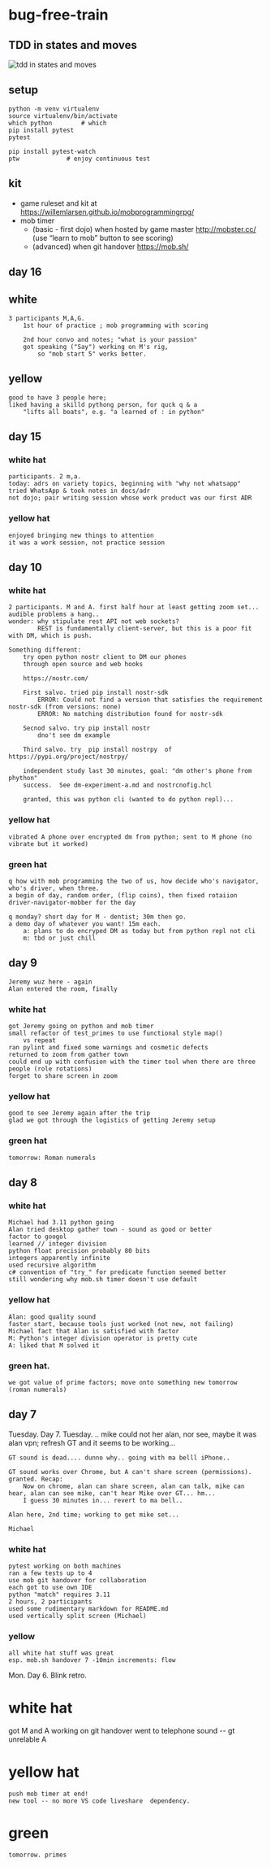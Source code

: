 # bug-free-train


## TDD in states and moves

![tdd in states and moves](http://tinyurl.com/bdhk8apt)

## setup

    python -m venv virtualenv
    source virtualenv/bin/activate
    which python        # which 
    pip install pytest
    pytest

    pip install pytest-watch
    ptw             # enjoy continuous test
## kit
- game ruleset and kit at https://willemlarsen.github.io/mobprogrammingrpg/
- mob timer
	- (basic - first dojo) when hosted by game master http://mobster.cc/ (use “learn to mob” button to see scoring)
	- (advanced) when git handover https://mob.sh/

## day 16
## white
    3 participants M,A,G. 
        1st hour of practice ; mob programming with scoring

        2nd hour convo and notes; "what is your passion"
        got speaking ("Say") working on M's rig, 
            so "mob start 5" works better.

## yellow 
    good to have 3 people here;
    liked having a skilld pythong person, for quck q & a
        "lifts all boats", e.g. "a learned of : in python"


## day 15

### white hat
    participants. 2 m,a.
    today: adrs on variety topics, beginning with "why not whatsapp"
    tried WhatsApp & took notes in docs/adr
    not dojo; pair writing session whose work product was our first ADR

### yellow hat
    enjoyed bringing new things to attention
    it was a work session, not practice session


## day 10

### white hat
    2 participants. M and A. first half hour at least getting zoom set... audible problems a hang..
    wonder: why stipulate rest API not web sockets? 
            REST is fundamentally client-server, but this is a poor fit with DM, which is push.
            
    Something different:
        try open python nostr client to DM our phones
        through open source and web hooks

        https://nostr.com/

        First salvo. tried pip install nostr-sdk
            ERROR: Could not find a version that satisfies the requirement nostr-sdk (from versions: none)
            ERROR: No matching distribution found for nostr-sdk

        Secnod salvo. try pip install nostr
            dno't see dm example

        Third salvo. try  pip install nostrpy  of https://pypi.org/project/nostrpy/

        independent study last 30 minutes, goal: "dm other's phone from phython"
        success.  See dm-experiment-a.md and nostrcnofig.hcl 

        granted, this was python cli (wanted to do python repl)...

### yellow hat
    vibrated A phone over encrypted dm from python; sent to M phone (no vibrate but it worked)

### green hat
    q how with mob programming the two of us, how decide who's navigator, who's driver, when three.
    a begin of day, random order, (flip coins), then fixed rotaiion driver-navigator-mobber for the day
    
    q monday? short day for M - dentist; 30m then go.
    a demo day of whatever you want! 15m each. 
        a: plans to do encryped DM as today but from python repl not cli
        m: tbd or just chill

## day 9

    Jeremy wuz here - again
    Alan entered the room, finally

### white hat
    got Jeremy going on python and mob timer 
    small refactor of test_primes to use functional style map()
        vs repeat
    ran pylint and fixed some warnings and cosmetic defects
    returned to zoom from gather town
    could end up with confusion with the timer tool when there are three people (role rotations)
    forget to share screen in zoom

### yellow hat
    good to see Jeremy again after the trip
    glad we got through the logistics of getting Jeremy setup

### green hat
    tomorrow: Roman numerals

## day 8

### white hat
    Michael had 3.11 python going
    Alan tried desktop gather town - sound as good or better
    factor to googol
    learned // integer division
    python float precision probably 80 bits
    integers apparently infinite
    used recursive algorithm
    c# convention of "try_" for predicate function seemed better
    still wondering why mob.sh timer doesn't use default

### yellow hat

    Alan: good quality sound
    faster start, because tools just worked (not new, not failing)
    Michael fact that Alan is satisfied with factor
    M: Python's integer division operator is pretty cute
    A: liked that M solved it
    
### green hat. 
    we got value of prime factors; move onto something new tomorrow  (roman numerals)


## day 7
Tuesday. Day 7.
    Tuesday. .. mike could not her alan, nor see, maybe it was alan vpn; refresh GT and it seems to be working...

    GT sound is dead.... dunno why.. going with ma belll iPhone..

    GT sound works over Chrome, but A can't share screen (permissions). granted. Recap:
        Now on chrome, alan can share screen, alan can talk, mike can hear, alan can see mike, can't hear Mike over GT... hm...
        I guess 30 minutes in... revert to ma bell..

    Alan here, 2nd time; working to get mike set...

    Michael

### white hat
    pytest working on both machines
    ran a few tests up to 4
    use mob git handover for collaboration
    each got to use own IDE
    python "match" requires 3.11
    2 hours, 2 participants
    used some rudimentary markdown for README.md
    used vertically split screen (Michael)

### yellow
    all white hat stuff was great
    esp. mob.sh handover 7 -10min increments: flow


Mon. Day 6. Blink retro.

# white hat
   got M and A working on git handover 
   went to telephone sound -- gt unrelable A

# yellow hat
    push mob timer at end! 
    new tool -- no more VS code liveshare  dependency.

# green
    tomorrow. primes
